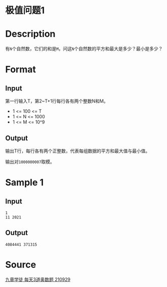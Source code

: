 # 极值问题1

# Description
有`N`个自然数，它们的和是`M`，问这`N`个自然数的平方和最大是多少？最小是多少？

# Format

## Input

第一行输入T，第2~T+1行每行各有两个整数N和M。

* 1 <= 100 <= T
* 1 <= N <= 1000
* 1 <= M <= 10^9

## Output

输出T行，每行各有两个正整数，代表每组数据的平方和最大值与最小值。

输出对`1000000007`取模。

# Sample 1

## Input
```
1
11 2021
```

## Output
```
4084441 371315
```

# Source

[九章学徒 每天3道奥数题 210929][1]

[1]: https://mp.weixin.qq.com/s/F6oBnaFdx_nQsCsSv4C8mQ
